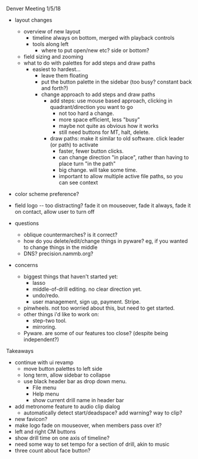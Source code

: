 Denver Meeting 1/5/18
* layout changes
    * overview of new layout
        * timeline always on bottom, merged with playback controls
        * tools along left
            * where to put open/new etc? side or bottom?
    * field sizing and zooming
    * what to do with palettes for add steps and draw paths
        * easiest to hardest...
            * leave them floating
            * put the button palette in the sidebar (too busy? constant back and forth?)
            * change approach to add steps and draw paths
                * add steps: use mouse based approach, clicking in quadrant/direction you want to go
                    * not too hard a change.
                    * more space efficient, less "busy"
                    * maybe not quite as obvious how it works
                    * still need buttons for MT, halt, delete.
                * draw paths: make it similar to old software. click leader (or path) to activate
                    * faster, fewer button clicks. 
                    * can change direction "in place", rather than having to place turn "in the path"
                    * big change. will take some time.
                    * important to allow multiple active file paths, so you can see context

* color scheme preference?

* field logo -- too distracting? fade it on mouseover, fade it always, fade it on contact, allow user to turn off


* questions
    * oblique countermarches? is it correct?
    * how do you delete/edit/change things in pyware? eg, if you wanted to change things in the middle
    * DNS? precision.nammb.org?

* concerns

    * biggest things that haven't started yet:
        * lasso
        * middle-of-drill editing. no clear direction yet.
        * undo/redo.
        * user management, sign up, payment.  Stripe.
    * pinwheels. not too worried about this, but need to get started.
    * other things i'd like to work on: 
        * step-two tool. 
        * mirroring.
    * Pyware. are some of our features too close? (despite being independent?)



Takeaways
* continue with ui revamp
    * move button palettes to left side
    * long term, allow sidebar to collapse
    * use black header bar as drop down menu.
        * File menu
        * Help menu
        * show current drill name in header bar
* add metronome feature to audio clip dialog
    * automatically detect start/deadspace? add warning? way to clip?
* new favicon?
* make logo fade on mouseover, when members pass over it?
* left and right CM buttons
* show drill time on one axis of timeline?
* need some way to set tempo for a section of drill, akin to music
* three count about face button?

